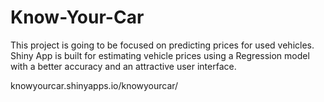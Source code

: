 # Know-Your-Car
 This project is going to be focused on  predicting prices for used vehicles.  Shiny App is built for estimating  vehicle prices using a Regression  model with a better accuracy and an  attractive user interface.

knowyourcar.shinyapps.io/knowyourcar/
